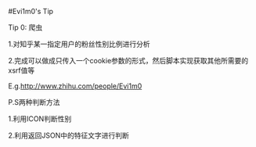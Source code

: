 #Evi1m0's Tip

Tip 0: 爬虫

 1.对知乎某一指定用户的粉丝性别比例进行分析
 
 2.完成可以做成只传入一个cookie参数的形式，然后脚本实现获取其他所需要的xsrf值等

 E.g.http://www.zhihu.com/people/Evi1m0
 
 P.S两种判断方法
 
 1.利用ICON判断性别
 
 2.利用返回JSON中的特征文字进行判断
